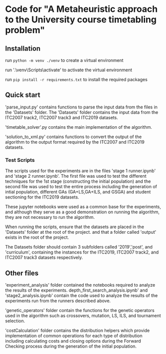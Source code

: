 # Code for "A Metaheuristic approach to the University course timetabling problem"

## Installation

run `python -m venv ./venv` to create a virtual environment

run '.\venv\Scripts\activate' to activate the virtual environment

run `pip install -r requirements.txt` to install the required packages

## Quick start

'parse_input.py' contains functions to parse the input data from the files in the 'Datasets' folder. The 'Datasets'
folder
contains the input data from the ITC2007 track2, ITC2007 track3 and ITC2019 datasets.

'timetable_solver'.py contains the main implementation of the algorithm.

'solution_to_xml.py' contains functions to convert the output of the algorithm to the output format required by the
ITC2007 and ITC2019 datasets.

### Test Scripts

The scripts used for the experiments are in the files 'stage 1 runner.ipynb' and 'stage 2 runner.ipynb'. The first file
was used to test the different techniques for the 1st stage (constructing the initial population) and the second file
was used to test the entire process including the generation of intial population, different GAs (GA+LS,GA+ILS, and
GSGA) and student sectioning for the ITC2019 datasets.

These jupyter notebooks were used as a common base for the experiments, and although they serve as a good demonstration
on running the algorithm, they are not necessary to run the algorithm.

When running the scripts, ensure that the datasets are placed in the 'Datasets' folder at the root of the project. and
that a folder called 'output' exists in the root of the project.

The Datasets folder should contain 3 subfolders called '2019','post', and 'curriculum', containing the instances for the
ITC2019, ITC2007 track2, and ITC2007 track3 datasets respectively.

## Other files

'experiment_analysis' folder contained the notebooks required to analyze the results of the experiments.
depth_first_search_analysis.ipynb' and 'stage2_analysis.ipynb' contain the code used to analyze the results of the
experiments run from the runners described above.

'genetic_operators' folder contain the functions for the genetic operators used in the algorithm such as crossovers,
mutation, LS, ILS, and tournament selection.

'costCalculation' folder contains the distribution helpers which provide implementation of common operations for each
type of distribution including calculating costs and closing options during the Forward Checking process during the
generation of the initial population.

